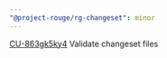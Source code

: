 ```yaml
---
"@project-rouge/rg-changeset": minor
---
```


[CU-863gk5ky4](https://app.clickup.com/t/863gk5ky4) Validate changeset files
